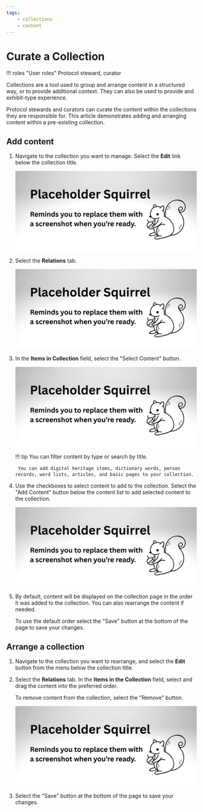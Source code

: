 ```yaml
---
tags:
    - collections
    - content
---
```


# Curate a Collection

!!! roles "User roles" 
    Protocol steward, curator
    
Collections are a tool used to group and arrange content in a structured way, or to provide additional context. They can also be used to provide and exhibit-type experience.

Protocol stewards and curators can curate the content within the collections they are responsible for. This article demonstrates adding and arranging content within a pre-existing collection.

## Add content

1. Navigate to the collection you want to manage. Select the **Edit** link below the collection title.

    ![Screenshot of the edit link](../_embeds/placeholderscreenshot.png)

2. Select the **Relations** tab.

    ![Screenshot of the relations tab](../_embeds/placeholderscreenshot.png)

3. In the **Items in Collection** field, select the "Select Content" button.

    ![Screenshot of the select content button](../_embeds/placeholderscreenshot.png)

    !!! tip 
        You can filter content by type or search by title.
        
        You can add digital heritage items, dictionary words, person records, word lists, articles, and basic pages to your collection.

4. Use the checkboxes to select content to add to the collection. Select the "Add Content" button below the content list to add selected content to the collection.

    ![Screenshot of the Select Content pop-up with the search and filter, checkboxes, and Add Content button highlighted.](../_embeds/placeholderscreenshot.png)

5. By default, content will be displayed on the collection page in the order it was added to the collection. You can also rearrange the content if needed.

    To use the default order select the "Save" button at the bottom of the page to save your changes.

## Arrange a collection 

1. Navigate to the collection you want to rearrange, and select the **Edit** button from the menu below the collection title.

2. Select the **Relations** tab. In the **Items in the Collection** field, select and drag the content into the preferred order. 

    To remove content from the collection, select the "Remove" button.

    ![Screenshot of the content in the collection with the drag icon highlighted.](../_embeds/placeholderscreenshot.png)
   
3. Select the "Save" button at the bottom of the page to save your changes.

